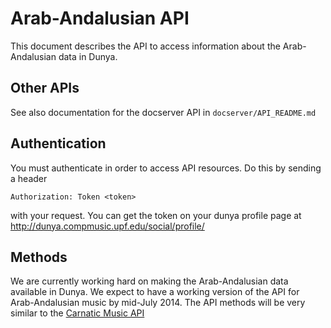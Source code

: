 Arab-Andalusian API
============

This document describes the API to access information about the Arab-Andalusian data
in Dunya.

Other APIs
----------
See also documentation for the docserver API in `docserver/API_README.md`

Authentication
--------------
You must authenticate in order to access API resources. Do this by sending a header

    Authorization: Token <token>

with your request. You can get the token on your dunya profile page at
http://dunya.compmusic.upf.edu/social/profile/

Methods
-------

We are currently working hard on making the Arab-Andalusian data available in Dunya.
We expect to have a working version of the API for Arab-Andalusian music by mid-July 2014.
The API methods will be very similar to the [Carnatic Music API](https://github.com/MTG/dunya/blob/master/carnatic/API_README.md) 